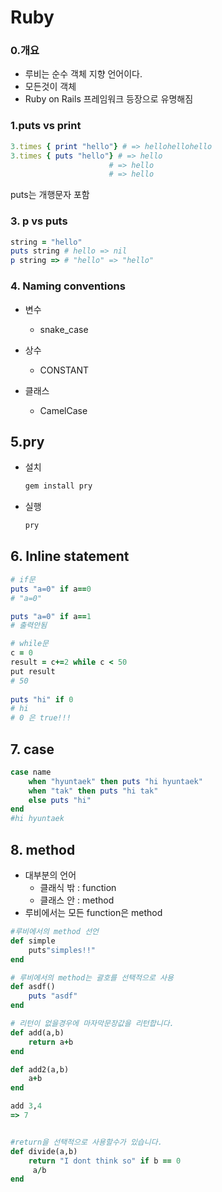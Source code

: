 # Ruby



### 0.개요

- 루비는 순수 객체 지향 언어이다.
- 모든것이 객체
- Ruby on Rails 프레임워크 등장으로 유명해짐 



### 1.puts vs print

```ruby
3.times { print "hello"} # => hellohellohello
3.times { puts "hello"} # => hello
					  # => hello
					  # => hello

```

puts는 개행문자 포함 



### 3. p vs puts

```ruby
string = "hello"
puts string # hello => nil
p string => # "hello" => "hello"
```

### 4. Naming conventions

- 변수

  - snake_case

- 상수

  - CONSTANT

- 클래스

  - CamelCase

  

  

## 5.pry

- 설치

  ```ruby
  gem install pry
  ```

  

- 실행

  ```ruby
  pry
  ```

  





## 6. Inline statement

```ruby
# if문
puts "a=0" if a==0 
# "a=0"

puts "a=0" if a==1
# 출력안됨

# while문
c = 0
result = c+=2 while c < 50
put result 
# 50
    
puts "hi" if 0 
# hi
# 0 은 true!!!

```



## 7. case

```ruby
case name
	when "hyuntaek" then puts "hi hyuntaek"  
	when "tak" then puts "hi tak"  
	else puts "hi"  
end  
#hi hyuntaek
```



## 8. method

- 대부분의 언어
  - 클래식 밖  : function
  - 클래스 안 :  method
- 루비에서는 모든 function은 method

```ruby
#루비에서의 method 선언
def simple
    puts"simples!!"
end  

# 루비에서의 method는 괄호를 선택적으로 사용 
def asdf()
	puts "asdf"
end  
```

```ruby
# 리턴이 없을경우에 마자막문장값을 리턴합니다.
def add(a,b)
	return a+b
end  

def add2(a,b)
	a+b
end  

add 3,4
=> 7


#return을 선택적으로 사용할수가 있습니다.
def divide(a,b)
	return "I dont think so" if b == 0
	 a/b
end  


```















